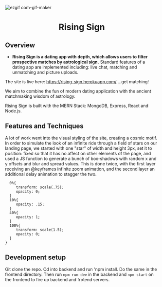 ![ezgif com-gif-maker](https://user-images.githubusercontent.com/102887694/199009792-a2a3ffd5-6517-4693-ba45-f6969d9eba0b.gif)


<h1 align="center">
	Rising Sign
</h1>

## Overview


- **Rising Sign is a dating app with depth, which allows users to filter prospective matches by astrological sign.** Standard features of a dating app are implemented including: live chat, matching and unmatching and picture uploads.


The site is live here: https://rising-sign.herokuapp.com/
 ...get matching!

 We aim to combine the fun of modern dating application with the ancient matchmaking wisdom of astrology.


Rising Sign is built with the MERN Stack: MongoDB, Express, React and Node.js.


## Features and Techniques

A lot of work went into the visual styling of the site, creating a cosmic motif. In order to simulate the look of an infinite ride through a field of stars on our landing page, we started with one "star" of width and height 3px, set it to position: fixed so that it has no affect on other elements of the page, and used a JS function to generate a bunch of box-shadows with random x and y offsets and blur and spread values. This is done twice, with the first layer receiving an @keyframes infinite zoom animation, and the second layer an additional delay animation to stagger the two.


 ``` @keyframes zoom {
   0%{
      transform: scale(.75);
      opacity: 0;
   }
   10%{
      opacity: .15;
   }
   40%{
      opacity: 1;
   }
   100%{
      transform: scale(1.5);
      opacity: 0;
   }
}

 ```

## Development setup

Git clone the repo. Cd into backend and run 'npm install. Do the same in the frontend directory. Then run `npm run dev` in the backend and `npm start` on the frontend to fire up backend and frotend servers.


